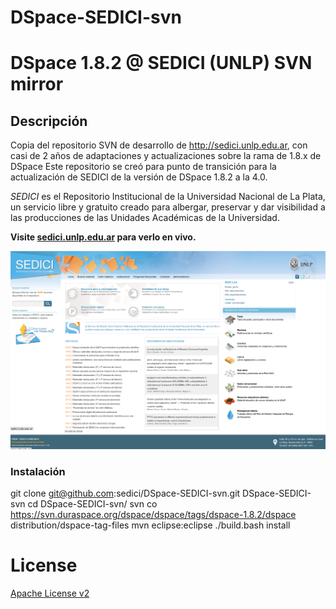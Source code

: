 DSpace-SEDICI-svn
=================

# DSpace 1.8.2 @ SEDICI (UNLP) SVN mirror

## Descripción
Copia del repositorio SVN de desarrollo de http://sedici.unlp.edu.ar, con casi de 2 años de adaptaciones y actualizaciones sobre la rama de 1.8.x de DSpace 
Este repositorio se creó para punto de transición para la actualización de SEDICI de la versión de DSpace 1.8.2 a la 4.0.


*SEDICI* es el Repositorio Institucional de la Universidad Nacional de La Plata, un servicio libre y gratuito creado para albergar, preservar y dar visibilidad a las producciones de las Unidades Académicas de la Universidad.

**Visite [sedici.unlp.edu.ar](http://sedici.unlp.edu.ar.) para verlo en vivo.**

![Screenshot](screenshot_sedici.png?raw=true)

### Instalación

git clone git@github.com:sedici/DSpace-SEDICI-svn.git DSpace-SEDICI-svn
cd DSpace-SEDICI-svn/
svn co https://svn.duraspace.org/dspace/dspace/tags/dspace-1.8.2/dspace distribution/dspace-tag-files
mvn eclipse:eclipse
./build.bash install

# License
[Apache License v2](http://www.apache.org/licenses/LICENSE-2.0.html)

